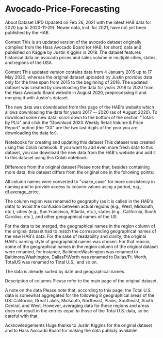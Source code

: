 # Avocado-Price-Forecasting

About Dataset
UPD
Updated on Feb 26, 2021 with the latest HAB data for 2020 (up to 2020-11-29). Newer data, incl. for 2021, have not yet been published by the HAB.

Context
This is an updated version of the avocado dataset originally compiled from the Hass Avocado Board (or HAB, for short) data and published on Kaggle by Justin Kiggins in 2018. The dataset features historical data on avocado prices and sales volume in multiple cities, states, and regions of the USA.

Content
This updated version contains data from 4 January 2015 up to 17 May 2020, whereas the original dataset uploaded by Justin provides data only for the time span from 2015 to the beginning of 2018. The updated dataset was created by downloading the data for years 2018 to 2020 from the Hass Avocado Board website in August 2020, preprocessing it and merging it with Justin's dataset.

The new data was downloaded from this page of the HAB's website which allows downloading the data for years 2017 -- 2020 (as of August 2020). To download some new data, scroll down to the bottom of the section "Totals by PLU" and click the "Download 20XX Weekly Retail Volume & Price Report" button (the "XX" are the two last digits of the year you are downloading the data for).

Notebooks for creating and updating this dataset
This dataset was created using this Colab notebook. If you want to add even more fresh data to this dataset, you can download the new data from the HAB's website and add it to this dataset using this Colab notebook.

Difference from the original dataset
Please note that, besides containing more data, this dataset differs from the original one in the following points:

All column names were converted to "snake_case" for more consistency in naming and to provide access to column values using a period, e.g., df.average_price.

The column region was renamed to geography (as it is called in the HAB's data) to avoid the confusion between actual regions (e.g., West, Midsouth, etc.), cities (e.g., San Francisco, Atlanta, etc.), states (e.g., California, South Carolina, etc.), and other geographical names of the US.

For the data to be merged, the geographical names in the region column of the original dataset had to match the corresponding geographical names of the new HAB's data. For the sake of readability and clarity, the original HAB's naming style of geographical names was chosen. For that reason, some of the geographical names in the region column of the original dataset were renamed, for instance, BaltimoreWashington was renamed to Baltimore/Washington, DallasFtWorth was renamed to Dallas/Ft. Worth, TotalUS was renamed to Total U.S., and so on.

The data is already sorted by date and geographical names.

Description of columns
Please refer to the main page of the original dataset.

A note on the data
Please note that, according to this page, the Total U.S. data is somewhat aggregated for the following 8 geographical areas of the US: California, Great Lakes, Midsouth, Northeast, Plains, Southeast, South Central, and West. However, averaging data for these regions and areas does not result in the entries equal to those of the Total U.S. data, so be careful with that.

Acknowledgements
Huge thanks to Justin Kiggins for the original dataset and to Hass Avocado Board for making the data publicly available!
